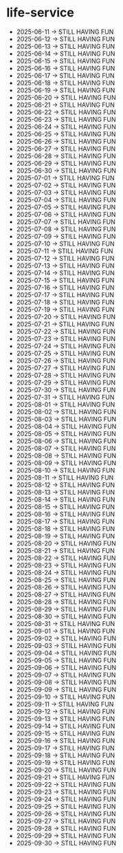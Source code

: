 # life-service
- 2025-06-11 → STILL HAVING FUN
- 2025-06-12 → STILL HAVING FUN
- 2025-06-13 → STILL HAVING FUN
- 2025-06-14 → STILL HAVING FUN
- 2025-06-15 → STILL HAVING FUN
- 2025-06-16 → STILL HAVING FUN
- 2025-06-17 → STILL HAVING FUN
- 2025-06-18 → STILL HAVING FUN
- 2025-06-19 → STILL HAVING FUN
- 2025-06-20 → STILL HAVING FUN
- 2025-06-21 → STILL HAVING FUN
- 2025-06-22 → STILL HAVING FUN
- 2025-06-23 → STILL HAVING FUN
- 2025-06-24 → STILL HAVING FUN
- 2025-06-25 → STILL HAVING FUN
- 2025-06-26 → STILL HAVING FUN
- 2025-06-27 → STILL HAVING FUN
- 2025-06-28 → STILL HAVING FUN
- 2025-06-29 → STILL HAVING FUN
- 2025-06-30 → STILL HAVING FUN
- 2025-07-01 → STILL HAVING FUN
- 2025-07-02 → STILL HAVING FUN
- 2025-07-03 → STILL HAVING FUN
- 2025-07-04 → STILL HAVING FUN
- 2025-07-05 → STILL HAVING FUN
- 2025-07-06 → STILL HAVING FUN
- 2025-07-07 → STILL HAVING FUN
- 2025-07-08 → STILL HAVING FUN
- 2025-07-09 → STILL HAVING FUN
- 2025-07-10 → STILL HAVING FUN
- 2025-07-11 → STILL HAVING FUN
- 2025-07-12 → STILL HAVING FUN
- 2025-07-13 → STILL HAVING FUN
- 2025-07-14 → STILL HAVING FUN
- 2025-07-15 → STILL HAVING FUN
- 2025-07-16 → STILL HAVING FUN
- 2025-07-17 → STILL HAVING FUN
- 2025-07-18 → STILL HAVING FUN
- 2025-07-19 → STILL HAVING FUN
- 2025-07-20 → STILL HAVING FUN
- 2025-07-21 → STILL HAVING FUN
- 2025-07-22 → STILL HAVING FUN
- 2025-07-23 → STILL HAVING FUN
- 2025-07-24 → STILL HAVING FUN
- 2025-07-25 → STILL HAVING FUN
- 2025-07-26 → STILL HAVING FUN
- 2025-07-27 → STILL HAVING FUN
- 2025-07-28 → STILL HAVING FUN
- 2025-07-29 → STILL HAVING FUN
- 2025-07-30 → STILL HAVING FUN
- 2025-07-31 → STILL HAVING FUN
- 2025-08-01 → STILL HAVING FUN
- 2025-08-02 → STILL HAVING FUN
- 2025-08-03 → STILL HAVING FUN
- 2025-08-04 → STILL HAVING FUN
- 2025-08-05 → STILL HAVING FUN
- 2025-08-06 → STILL HAVING FUN
- 2025-08-07 → STILL HAVING FUN
- 2025-08-08 → STILL HAVING FUN
- 2025-08-09 → STILL HAVING FUN
- 2025-08-10 → STILL HAVING FUN
- 2025-08-11 → STILL HAVING FUN
- 2025-08-12 → STILL HAVING FUN
- 2025-08-13 → STILL HAVING FUN
- 2025-08-14 → STILL HAVING FUN
- 2025-08-15 → STILL HAVING FUN
- 2025-08-16 → STILL HAVING FUN
- 2025-08-17 → STILL HAVING FUN
- 2025-08-18 → STILL HAVING FUN
- 2025-08-19 → STILL HAVING FUN
- 2025-08-20 → STILL HAVING FUN
- 2025-08-21 → STILL HAVING FUN
- 2025-08-22 → STILL HAVING FUN
- 2025-08-23 → STILL HAVING FUN
- 2025-08-24 → STILL HAVING FUN
- 2025-08-25 → STILL HAVING FUN
- 2025-08-26 → STILL HAVING FUN
- 2025-08-27 → STILL HAVING FUN
- 2025-08-28 → STILL HAVING FUN
- 2025-08-29 → STILL HAVING FUN
- 2025-08-30 → STILL HAVING FUN
- 2025-08-31 → STILL HAVING FUN
- 2025-09-01 → STILL HAVING FUN
- 2025-09-02 → STILL HAVING FUN
- 2025-09-03 → STILL HAVING FUN
- 2025-09-04 → STILL HAVING FUN
- 2025-09-05 → STILL HAVING FUN
- 2025-09-06 → STILL HAVING FUN
- 2025-09-07 → STILL HAVING FUN
- 2025-09-08 → STILL HAVING FUN
- 2025-09-09 → STILL HAVING FUN
- 2025-09-10 → STILL HAVING FUN
- 2025-09-11 → STILL HAVING FUN
- 2025-09-12 → STILL HAVING FUN
- 2025-09-13 → STILL HAVING FUN
- 2025-09-14 → STILL HAVING FUN
- 2025-09-15 → STILL HAVING FUN
- 2025-09-16 → STILL HAVING FUN
- 2025-09-17 → STILL HAVING FUN
- 2025-09-18 → STILL HAVING FUN
- 2025-09-19 → STILL HAVING FUN
- 2025-09-20 → STILL HAVING FUN
- 2025-09-21 → STILL HAVING FUN
- 2025-09-22 → STILL HAVING FUN
- 2025-09-23 → STILL HAVING FUN
- 2025-09-24 → STILL HAVING FUN
- 2025-09-25 → STILL HAVING FUN
- 2025-09-26 → STILL HAVING FUN
- 2025-09-27 → STILL HAVING FUN
- 2025-09-28 → STILL HAVING FUN
- 2025-09-29 → STILL HAVING FUN
- 2025-09-30 → STILL HAVING FUN
